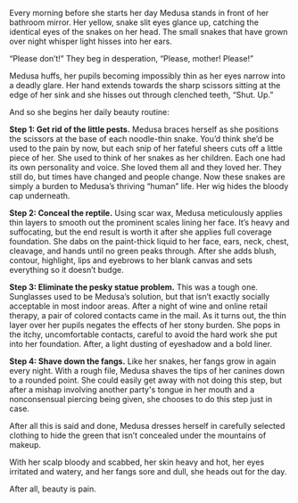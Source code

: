 Every morning before she starts her day Medusa stands in front of her bathroom mirror. Her yellow, snake slit eyes glance up, catching the identical eyes of the snakes on her head. The small snakes that have grown over night whisper light hisses into her ears.

“Please don’t!” They beg in desperation, “Please, mother! Please!”

Medusa huffs, her pupils becoming impossibly thin as her eyes narrow into a deadly glare. Her hand extends towards the sharp scissors sitting at the edge of her sink and she hisses out through clenched teeth, “Shut. Up.”

And so she begins her daily beauty routine:

**Step 1: Get rid of the little pests.** Medusa braces herself as she positions the scissors at the base of each noodle-thin snake. You’d think she’d be used to the pain by now, but each snip of her fateful sheers cuts off a little piece of her. She used to think of her snakes as her children. Each one had its own personality and voice. She loved them all and they loved her. They still do, but times have changed and people change. Now these snakes are simply a burden to Medusa’s thriving “human” life. Her wig hides the bloody cap underneath.

**Step 2: Conceal the reptile.** Using scar wax, Medusa meticulously applies thin layers to smooth out the prominent scales lining her face. It’s heavy and suffocating, but the end result is worth it after she applies full coverage foundation. She dabs on the paint-thick liquid to her face, ears, neck, chest, cleavage, and hands until no green peaks through. After she adds blush, contour, highlight, lips and eyebrows to her blank canvas and sets everything so it doesn’t budge.

**Step 3: Eliminate the pesky statue problem.** This was a tough one. Sunglasses used to be Medusa’s solution, but that isn’t exactly socially acceptable in most indoor areas. After a night of wine and online retail therapy, a pair of colored contacts came in the mail. As it turns out, the thin layer over her pupils negates the effects of her stony burden. She pops in the itchy, uncomfortable contacts, careful to avoid the hard work she put into her foundation. After, a light dusting of eyeshadow and a bold liner.

**Step 4: Shave down the fangs.** Like her snakes, her fangs grow in again every night. With a rough file, Medusa shaves the tips of her canines down to a rounded point. She could easily get away with not doing this step, but after a mishap involving another party's tongue in her mouth and a nonconsensual piercing being given, she chooses to do this step just in case.

After all this is said and done, Medusa dresses herself in carefully selected clothing to hide the green that isn’t concealed under the mountains of makeup. 

With her scalp bloody and scabbed, her skin heavy and hot, her eyes irritated and watery, and her fangs sore and dull, she heads out for the day.

After all, beauty is pain.